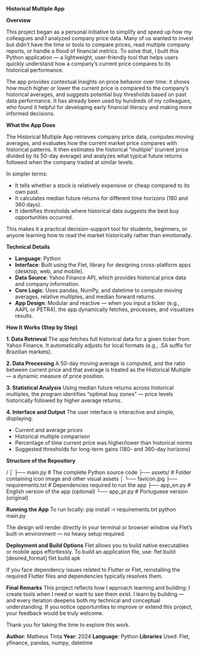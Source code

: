 **Historical Multiple App**

**Overview**

This project began as a personal initiative to simplify and speed up how my colleagues and I analyzed company price data. Many of us wanted to invest but didn’t have the time or tools to compare prices, read multiple company reports, or handle a flood of financial metrics.
To solve that, I built this Python application — a lightweight, user-friendly tool that helps users quickly understand how a company’s current price compares to its historical performance.

The app provides contextual insights on price behavior over time: it shows how much higher or lower the current price is compared to the company’s historical averages, and suggests potential buy thresholds based on past data performance.
It has already been used by hundreds of my colleagues, who found it helpful for developing early financial literacy and making more informed decisions.

**What the App Does**

The Historical Multiple App retrieves company price data, computes moving averages, and evaluates how the current market price compares with historical patterns. It then estimates the historical “multiple” (current price divided by its 50-day average) and analyzes what typical future returns followed when the company traded at similar levels.

In simpler terms:
- It tells whether a stock is relatively expensive or cheap compared to its own past.
- It calculates median future returns for different time horizons (180 and 360 days).
- It identifies thresholds where historical data suggests the best buy opportunities occurred.

This makes it a practical decision-support tool for students, beginners, or anyone learning how to read the market historically rather than emotionally.

**Technical Details**
- **Language**: Python
- **Interface**: Built using the Flet, library for designing cross-platform apps (desktop, web, and mobile).
- **Data Source**: Yahoo Finance API, which provides historical price data and company information.
- **Core Logic**: Uses pandas, NumPy, and datetime to compute moving averages, relative multiples, and median forward returns.
- **App Design**: Modular and reactive — when you input a ticker (e.g., AAPL or PETR4), the app dynamically fetches, processes, and visualizes results.

**How It Works (Step by Step)**

**1. Data Retrieval**
The app fetches full historical data for a given ticker from Yahoo Finance. It automatically adjusts for local formats (e.g., .SA suffix for Brazilian markets).

**2. Data Processing**
A 50-day moving average is computed, and the ratio between current price and that average is treated as the Historical Multiple — a dynamic measure of price position.

**3. Statistical Analysis**
Using median future returns across historical multiples, the program identifies “optimal buy zones” — price levels historically followed by higher average returns.

**4. Interface and Output**
The user interface is interactive and simple, displaying:
- Current and average prices
- Historical multiple comparison
- Percentage of time current price was higher/lower than historical norms
- Suggested thresholds for long-term gains (180- and 360-day horizons)

**Structure of the Repository**

/
│
├── main.py                 # The complete Python source code
├── assets/                 # Folder containing icon image and other visual assets
│   └── favicon.jpg
├── requirements.txt        # Dependencies required to run the app
├── app_en.py               # English version of the app (optional)
└── app_pt.py               # Portuguese version (original)

**Running the App**
To run locally:
   pip install -r requirements.txt
   python main.py

The design will render directly in your terminal or browser window via Flet’s built-in environment — no heavy setup required.

**Deployment and Build Options**
Flet allows you to build native executables or mobile apps effortlessly.
To build an application file, use:
   flet build [desired_format]
   flet build apk

If you face dependency issues related to Flutter or Flet, reinstalling the required Flutter files and dependencies typically resolves them.

**Final Remarks**
This project reflects how I approach learning and building: I create tools when I need or want to see them exist.
I learn by building — and every iteration deepens both my technical and conceptual understanding.
If you notice opportunities to improve or extend this project, your feedback would be truly welcome.

Thank you for taking the time to explore this work.



**Author**: Matheus Tinta
**Year**: 2024
**Language**: Python
**Libraries** Used: Flet, yfinance, pandas, numpy, datetime
